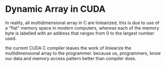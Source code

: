 # Dynamic Array in CUDA

In reality, all multidimensional array in C are liniearized, this is due to use of a
"flat" memory space in modern computers, whereas each of the memory byte is labelled with
an address that ranges from 0 to the largest number used.

the current CUDA C compiler leaves the work of liniearize the multidimensional array to the programmer.
because us, programmers, know our data and memory access pattern better than compiler does.
